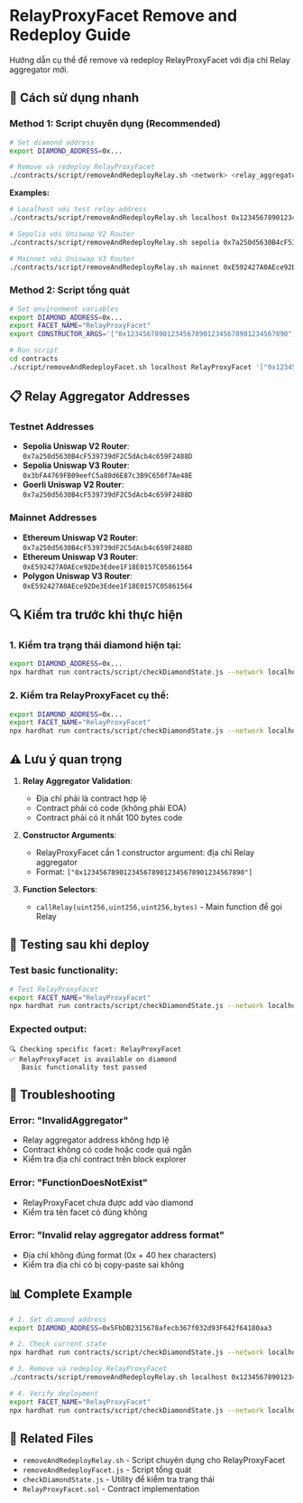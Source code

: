 # RelayProxyFacet Remove and Redeploy Guide

Hướng dẫn cụ thể để remove và redeploy RelayProxyFacet với địa chỉ Relay aggregator mới.

## 🚀 Cách sử dụng nhanh

### Method 1: Script chuyên dụng (Recommended)

```bash
# Set diamond address
export DIAMOND_ADDRESS=0x...

# Remove và redeploy RelayProxyFacet
./contracts/script/removeAndRedeployRelay.sh <network> <relay_aggregator_address>
```

**Examples:**
```bash
# Localhost với test relay address
./contracts/script/removeAndRedeployRelay.sh localhost 0x1234567890123456789012345678901234567890

# Sepolia với Uniswap V2 Router
./contracts/script/removeAndRedeployRelay.sh sepolia 0x7a250d5630B4cF539739dF2C5dAcb4c659F2488D

# Mainnet với Uniswap V3 Router
./contracts/script/removeAndRedeployRelay.sh mainnet 0xE592427A0AEce92De3Edee1F18E0157C05861564
```

### Method 2: Script tổng quát

```bash
# Set environment variables
export DIAMOND_ADDRESS=0x...
export FACET_NAME="RelayProxyFacet"
export CONSTRUCTOR_ARGS='["0x1234567890123456789012345678901234567890"]'

# Run script
cd contracts
./script/removeAndRedeployFacet.sh localhost RelayProxyFacet '["0x1234567890123456789012345678901234567890"]'
```

## 📋 Relay Aggregator Addresses

### Testnet Addresses
- **Sepolia Uniswap V2 Router**: `0x7a250d5630B4cF539739dF2C5dAcb4c659F2488D`
- **Sepolia Uniswap V3 Router**: `0x3bFA4769FB09eefC5a80d6E87c3B9C650f7Ae48E`
- **Goerli Uniswap V2 Router**: `0x7a250d5630B4cF539739dF2C5dAcb4c659F2488D`

### Mainnet Addresses
- **Ethereum Uniswap V2 Router**: `0x7a250d5630B4cF539739dF2C5dAcb4c659F2488D`
- **Ethereum Uniswap V3 Router**: `0xE592427A0AEce92De3Edee1F18E0157C05861564`
- **Polygon Uniswap V3 Router**: `0xE592427A0AEce92De3Edee1F18E0157C05861564`

## 🔍 Kiểm tra trước khi thực hiện

### 1. Kiểm tra trạng thái diamond hiện tại:
```bash
export DIAMOND_ADDRESS=0x...
npx hardhat run contracts/script/checkDiamondState.js --network localhost
```

### 2. Kiểm tra RelayProxyFacet cụ thể:
```bash
export DIAMOND_ADDRESS=0x...
export FACET_NAME="RelayProxyFacet"
npx hardhat run contracts/script/checkDiamondState.js --network localhost
```

## ⚠️ Lưu ý quan trọng

1. **Relay Aggregator Validation**: 
   - Địa chỉ phải là contract hợp lệ
   - Contract phải có code (không phải EOA)
   - Contract phải có ít nhất 100 bytes code

2. **Constructor Arguments**:
   - RelayProxyFacet cần 1 constructor argument: địa chỉ Relay aggregator
   - Format: `["0x1234567890123456789012345678901234567890"]`

3. **Function Selectors**:
   - `callRelay(uint256,uint256,uint256,bytes)` - Main function để gọi Relay

## 🧪 Testing sau khi deploy

### Test basic functionality:
```bash
# Test RelayProxyFacet
export FACET_NAME="RelayProxyFacet"
npx hardhat run contracts/script/checkDiamondState.js --network localhost
```

### Expected output:
```
🔍 Checking specific facet: RelayProxyFacet
✅ RelayProxyFacet is available on diamond
   Basic functionality test passed
```

## 🐛 Troubleshooting

### Error: "InvalidAggregator"
- Relay aggregator address không hợp lệ
- Contract không có code hoặc code quá ngắn
- Kiểm tra địa chỉ contract trên block explorer

### Error: "FunctionDoesNotExist"
- RelayProxyFacet chưa được add vào diamond
- Kiểm tra tên facet có đúng không

### Error: "Invalid relay aggregator address format"
- Địa chỉ không đúng format (0x + 40 hex characters)
- Kiểm tra địa chỉ có bị copy-paste sai không

## 📊 Complete Example

```bash
# 1. Set diamond address
export DIAMOND_ADDRESS=0x5FbDB2315678afecb367f032d93F642f64180aa3

# 2. Check current state
npx hardhat run contracts/script/checkDiamondState.js --network localhost

# 3. Remove và redeploy RelayProxyFacet
./contracts/script/removeAndRedeployRelay.sh localhost 0x1234567890123456789012345678901234567890

# 4. Verify deployment
export FACET_NAME="RelayProxyFacet"
npx hardhat run contracts/script/checkDiamondState.js --network localhost
```

## 🔗 Related Files

- `removeAndRedeployRelay.sh` - Script chuyên dụng cho RelayProxyFacet
- `removeAndRedeployFacet.js` - Script tổng quát
- `checkDiamondState.js` - Utility để kiểm tra trạng thái
- `RelayProxyFacet.sol` - Contract implementation 